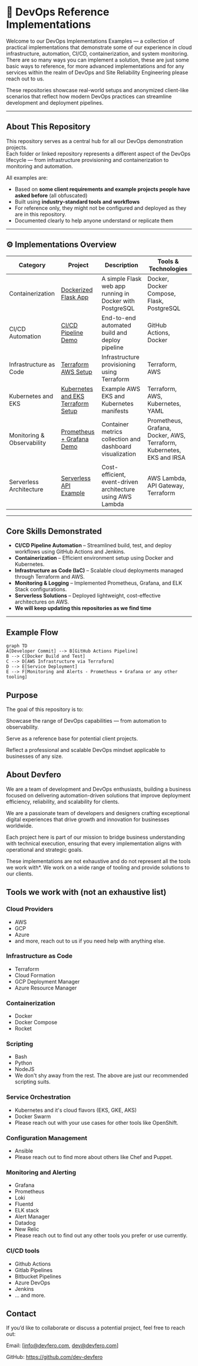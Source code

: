 # 🧭 DevOps Reference Implementations

Welcome to our DevOps Implementations Examples — a collection of practical implementations that demonstrate some of our experience in cloud infrastructure, automation, CI/CD, containerization, and system monitoring. There are so many ways you can implement a solution, these are just some basic ways to reference, for more advanced implementations and for any services within the realm of DevOps and Site Reliability Engineering please reach out to us.

These repositories showcase real-world setups and anonymized client-like scenarios that reflect how modern DevOps practices can streamline development and deployment pipelines.

---

## About This Repository

This repository serves as a central hub for all our DevOps demonstration projects.  
Each folder or linked repository represents a different aspect of the DevOps lifecycle — from infrastructure provisioning and containerization to monitoring and automation.

All examples are:
- Based on **some client requirements and example projects people have asked before** (all obfuscated)
- Built using **industry-standard tools and workflows**
- For reference only, they might not be configured and deployed as they are in this repository.
- Documented clearly to help anyone understand or replicate them

---

## ⚙️ Implementations Overview

| Category | Project | Description | Tools & Technologies |
|-----------|----------|--------------|----------------------|
| Containerization | [Dockerized Flask App](./dockerized-flask-app) | A simple Flask web app running in Docker with PostgreSQL | Docker, Docker Compose, Flask, PostgreSQL |
| CI/CD Automation | [CI/CD Pipeline Demo](./ci-cd-demo-github-actions) | End-to-end automated build and deploy pipeline | GitHub Actions, Docker |
| Infrastructure as Code | [Terraform AWS Setup](./terraform-aws-setup) | Infrastructure provisioning using Terraform | Terraform, AWS |
| Kubernetes and EKS | [Kubernetes and EKS Terraform Setup](./kubernetes-eks) | Example AWS EKS and Kubernetes manifests | Terraform, AWS, Kubernetes, YAML |
| Monitoring & Observability | [Prometheus + Grafana Demo](./grafana-prometheus-monitoring) | Container metrics collection and dashboard visualization | Prometheus, Grafana, Docker, AWS, Terraform, Kubernetes, EKS and IRSA|
| Serverless Architecture | [Serverless API Example](./serverless-api-demo) | Cost-efficient, event-driven architecture using AWS Lambda | AWS Lambda, API Gateway, Terraform |

---

## Core Skills Demonstrated

- **CI/CD Pipeline Automation** – Streamlined build, test, and deploy workflows using GitHub Actions and Jenkins.  
- **Containerization** – Efficient environment setup using Docker and Kubernetes.  
- **Infrastructure as Code (IaC)** – Scalable cloud deployments managed through Terraform and AWS.  
- **Monitoring & Logging** – Implemented Prometheus, Grafana, and ELK Stack configurations.  
- **Serverless Solutions** – Deployed lightweight, cost-effective architectures on AWS.  
- **We will keep updating this repositories as we find time**

---

## Example Flow 

```mermaid
graph TD
A[Developer Commit] --> B[GitHub Actions Pipeline]
B --> C[Docker Build and Test]
C --> D[AWS Infrastructure via Terraform]
D --> E[Service Deployment]
E --> F[Monitoring and Alerts - Prometheus + Grafana or any other tooling]
```

## Purpose

The goal of this repository is to:

Showcase the range of DevOps capabilities — from automation to observability.

Serve as a reference base for potential client projects.

Reflect a professional and scalable DevOps mindset applicable to businesses of any size.


## About Devfero

We are a team of development and DevOps enthusiasts, building a business focused on delivering automation-driven solutions that improve deployment efficiency, reliability, and scalability for clients.

We are a passionate team of developers and designers crafting exceptional digital experiences that drive growth and innovation for businesses worldwide.

Each project here is part of our mission to bridge business understanding with technical execution, ensuring that every implementation aligns with operational and strategic goals.

These implementations are not exhaustive and do not represent all the tools we work with*. We work on a wide range of tooling and provide solutions to our clients. 


## Tools we work with (not an exhaustive list) 
### Cloud Providers
- AWS
- GCP
- Azure
- and more, reach out to us if you need help with anything else.

### Infrastructure as Code
- Terraform
- Cloud Formation
- GCP Deployment Manager
- Azure Resource Manager

### Containerization
- Docker
- Docker Compose
- Rocket

### Scripting
- Bash
- Python
- NodeJS
- We don't shy away from the rest. The above are just our recommended scripting suits.

### Service Orchestration
- Kubernetes and it's cloud flavors (EKS, GKE, AKS)
- Docker Swarm
- Please reach out with your use cases for other tools like OpenShift.

### Configuration Management
- Ansible
- Please reach out to find more about others like Chef and Puppet.

### Monitoring and Alerting
- Grafana
- Prometheus
- Loki
- Fluentd
- ELK stack
- Alert Manager
- Datadog
- New Relic
- Please reach out to find out any other tools you prefer or use currently.

### CI/CD tools
- Github Actions
- Gitlab Pipelines
- Bitbucket Pipelines
- Azure DevOps
- Jenkins
- ... and more.

## Contact

If you’d like to collaborate or discuss a potential project, feel free to reach out:

Email: [info@devfero.com, dev@devfero.com]

GitHub: https://github.com/dev-devfero
